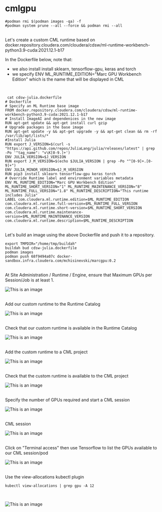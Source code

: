 # cmlgpu

```
#podman rmi $(podman images -qa) -f
#podman system prune --all --force && podman rmi --all
```
<br>
Let's create a custom CML runtime based on docker.repository.cloudera.com/cloudera/cdsw/ml-runtime-workbench-python3.9-cuda:2021.12.1-b17

In the Dockerfile below, note that:
- we also install install sklearn, tensorflow-gpu, keras and torch
- we specify ENV ML_RUNTIME_EDITION="Marc GPU Workbench Edition" which is the name that will be displayed in CML

<br>

```
 cat cdsw-julia.dockerfile
# Dockerfile
# Specify an ML Runtime base image
FROM docker.repository.cloudera.com/cloudera/cdsw/ml-runtime-workbench-python3.9-cuda:2021.12.1-b17
# Install ImageAI and dependenices in the new image
RUN apt-get update && apt-get install curl gzip
# Upgrade packages in the base image
RUN apt-get update -y && apt-get upgrade -y && apt-get clean && rm -rf /var/lib/apt/lists/*
#Install Julia
RUN export J_VERSION=$(curl -s "https://api.github.com/repos/JuliaLang/julia/releases/latest" | grep -Po '"tag_name": "v\K[0-9.]+')
ENV JULIA_VERSION=$J_VERSION
RUN export J_M_VERSION=$(echo $JULIA_VERSION | grep -Po "^[0-9]+.[0-9]+")
ENV JULIA_MINOR_VERSION=$J_M_VERSION
RUN pip3 install sklearn tensorflow-gpu keras torch
# Override Runtime label and environment variables metadata
ENV ML_RUNTIME_EDITION="Marc GPU Workbench Edition" ML_RUNTIME_SHORT_VERSION="1" ML_RUNTIME_MAINTENANCE_VERSION="8" ML_RUNTIME_FULL_VERSION="1.8" ML_RUNTIME_DESCRIPTION="This runtime includes Julia"
LABEL com.cloudera.ml.runtime.edition=$ML_RUNTIME_EDITION com.cloudera.ml.runtime.full-version=$ML_RUNTIME_FULL_VERSION com.cloudera.ml.runtime.short-version=$ML_RUNTIME_SHORT_VERSION com.cloudera.ml.runtime.maintenance-version=$ML_RUNTIME_MAINTENANCE_VERSION com.cloudera.ml.runtime.description=$ML_RUNTIME_DESCRIPTION
```

<br>
Let's build an image using the above Dockerfile and push it to a repository.

```
export TMPDIR="/home/tmp/buildah"
buildah bud cdsw-julia.dockerfile
podman images
podman push 68f9494a07c docker-sandbox.infra.cloudera.com/mchisinevski/marcgpu:0.2
```

<br>
At Site Administration / Runtime / Engine,
ensure that Maximum GPUs per Session/Job is at least 1.

![This is an image](images/setmaxgpus.png)

<br>
Add our custom runtime to the Runtime Catalog

![This is an image](images/addcustomruntimetoruntimecatalog.png)

<br>
Check that our custom runtime is available in the Runtime Catalog

![This is an image](images/checkcustomruntimeincatalog.png)

<br>
Add the custom runtime to a CML project 

![This is an image](images/addcustomruntimetoproject.png)

<br>
Check that the custom runtime is available to the CML project

![This is an image](images/checkcustomruntimeisavailabletoproject.png)

<br>
Specify the number of GPUs required and start a CML session 

![This is an image](images/startsession-specifygpu.png)

<br>
CML session

![This is an image](images/session.png)

<br>
Click on "Terminal access" then use Tensorflow to list the GPUs available to our CML session/pod

![This is an image](images/tensorflowlistgpusfrompod.png)

<br>
Use the view-allocations kubectl plugin

```
kubectl view-allocations | grep gpu -A 12
```

<br>

![This is an image](images/viewgpuallocations.png)
